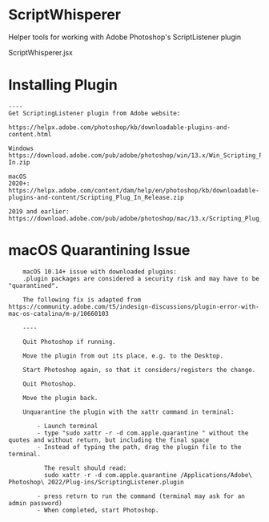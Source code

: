 # ScriptWhisperer
Helper tools for working with Adobe Photoshop's ScriptListener plugin


 ScriptWhisperer.jsx

# Installing Plugin
    ----
    Get ScriptingListener plugin from Adobe website:

    https://helpx.adobe.com/photoshop/kb/downloadable-plugins-and-content.html

    Windows
    https://download.adobe.com/pub/adobe/photoshop/win/13.x/Win_Scripting_Plug-In.zip

    macOS
    2020+: https://helpx.adobe.com/content/dam/help/en/photoshop/kb/downloadable-plugins-and-content/Scripting_Plug_In_Release.zip

    2019 and earlier: https://download.adobe.com/pub/adobe/photoshop/mac/13.x/Scripting_Plug_In_Release.dmg

# macOS Quarantining Issue

        macOS 10.14+ issue with downloaded plugins: 
        .plugin packages are considered a security risk and may have to be "quarantined".

        The following fix is adapted from https://community.adobe.com/t5/indesign-discussions/plugin-error-with-mac-os-catalina/m-p/10660103

        ----

        Quit Photoshop if running.
        
        Move the plugin from out its place, e.g. to the Desktop.
        
        Start Photoshop again, so that it considers/registers the change.
        
        Quit Photoshop.
        
        Move the plugin back.
        
        Unquarantine the plugin with the xattr command in terminal:

            - Launch terminal
            - type "sudo xattr -r -d com.apple.quarantine " without the quotes and without return, but including the final space
            - Instead of typing the path, drag the plugin file to the terminal.

              The result should read:
              sudo xattr -r -d com.apple.quarantine /Applications/Adobe\ Photoshop\ 2022/Plug-ins/ScriptingListener.plugin

            - press return to run the command (terminal may ask for an admin password)
            - When completed, start Photoshop.